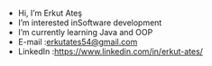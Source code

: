 -  Hi, I’m Erkut Ateş
-  I’m interested inSoftware development
-  I’m currently learning Java and OOP
-  E-mail :erkutates54@gmail.com
-  LinkedIn :https://www.linkedin.com/in/erkut-ates/

<!---
ErkutAtes/ErkutAtes is a ✨ special ✨ repository because its `README.md` (this file) appears on your GitHub profile.
You can click the Preview link to take a look at your changes.
--->
